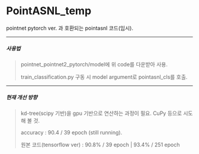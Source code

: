 # PointASNL_temp

pointnet pytorch ver. 과 호환되는 pointasnl 코드(임시).

---

##### 사용법 

> pointnet_pointnet2_pytorch/model에 위 code를 다운받아 사용.
> 
> train_classification.py 구동 시 model argument로 pointasnl_cls를 호출.

---

##### 현재 개선 방향 

> kd-tree(scipy 기반)을 gpu 기반으로 연산하는 과정이 필요. CuPy 등으로 시도해 볼 것.
> 
> accuracy : 90.4 / 39 epoch (still running).
> 
> 원본 코드(tensorflow ver) : 90.8% / 39 epoch | 93.4% / 251 epoch

